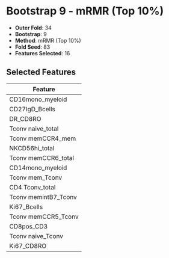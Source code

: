 # Bootstrap 9 - mRMR (Top 10%)

- **Outer Fold**: 34
- **Bootstrap**: 9
- **Method**: mRMR (Top 10%)
- **Fold Seed**: 83
- **Features Selected**: 16

## Selected Features

| Feature |
|---------|
| CD16mono_myeloid |
| CD27IgD_Bcells |
| DR_CD8RO |
| Tconv naive_total |
| Tconv memCCR4_mem |
| NKCD56hi_total |
| Tconv memCCR6_total |
| CD14mono_myeloid |
| Tconv mem_Tconv |
| CD4 Tconv_total |
| Tconv memintB7_Tconv |
| Ki67_Bcells |
| Tconv memCCR5_Tconv |
| CD8pos_CD3 |
| Tconv naive_Tconv |
| Ki67_CD8RO |
